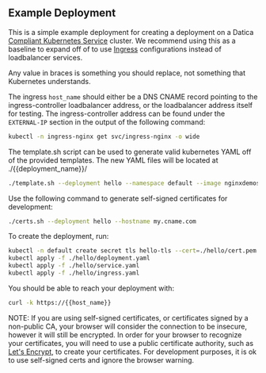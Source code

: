 Example Deployment
-----------------
This is a simple example deployment for creating a deployment on a Datica [Compliant Kubernetes Service](https://datica.com/compliant-kubernetes-service/) cluster. We recommend using this as a baseline to expand off of to use [Ingress](https://kubernetes.io/docs/concepts/services-networking/ingress/) configurations instead of loadbalancer services.

Any value in braces is something you should replace, not something that Kubernetes understands.

The ingress `host_name` should either be a DNS CNAME record pointing to the ingress-controller loadbalancer address, or the loadbalancer address itself for testing. The ingress-controller address can be found under the `EXTERNAL-IP` section in the output of the following command:
```sh
kubectl -n ingress-nginx get svc/ingress-nginx -o wide
```

The template.sh script can be used to generate valid kubernetes YAML off of the provided templates. The new YAML files will be located at ./{{deployment_name}}/
```sh
./template.sh --deployment hello --namespace default --image nginxdemos/hello --port 1234 --hostname my.cname.com
```

Use the following command to generate self-signed certificates for development:
```sh
./certs.sh --deployment hello --hostname my.cname.com
```

To create the deployment, run:
```sh
kubectl -n default create secret tls hello-tls --cert=./hello/cert.pem --key=./hello/key.pem
kubectl apply -f ./hello/deployment.yaml
kubectl apply -f ./hello/service.yaml
kubectl apply -f ./hello/ingress.yaml
```

You should be able to reach your deployment with:
```sh
curl -k https://{{host_name}}
```

NOTE: If you are using self-signed certificates, or certificates signed by a non-public CA, your browser will consider the connection to be insecure, however it will still be encrypted. In order for your browser to recognize your certificates, you will need to use a public certificate authority, such as [Let's Encrypt](https://letsencrypt.org/), to create your certificates. For development purposes, it is ok to use self-signed certs and ignore the browser warning.
